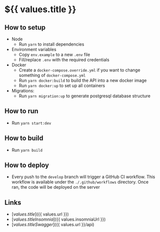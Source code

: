 # ${{ values.title }}

## How to setup

- Node
  - Run `yarn` to install dependencies
- Environment variables
  - Copy `env.example` to a new `.env` file
  - Fill/replace `.env` with the required credentials
- Docker
  - Create a `docker-compose.override.yml` if you want to change something of `docker-compose.yml`
  - Run `yarn docker:build` to build the API into a new docker image
  - Run `yarn docker:up` to set up all containers
- Migrations:
  - Run `yarn migration:up` to generate postgresql database structure

## How to run

- Run `yarn start:dev`

## How to build

- Run `yarn build`

## How to deploy

- Every push to the `develop` branch will trigger a GitHub CI workflow. This workflow is available under the `./.github/workflows` directory. Once ran, the code will be deployed on the server

## Links

- [${{ values.title }}](${{ values.url }})
- [${{ values.title }} Insomnia](${{ values.insomniaUrl }})
- [${{ values.title }} Swagger](${{ values.url }}/api)
